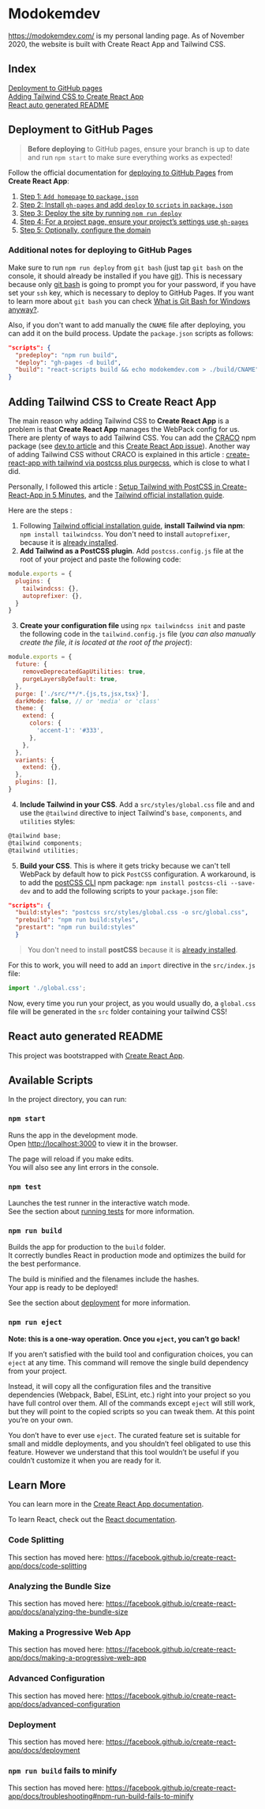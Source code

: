 # Modokemdev

<https://modokemdev.com/> is my personal landing page. As of November 2020, the website is built with Create React App and Tailwind CSS.

## Index

[Deployment to GitHub pages](https://github.com/marcoandre1/marcoandre1.github.io#deployment-to-github-pages)  
[Adding Tailwind CSS to Create React App](https://github.com/marcoandre1/marcoandre1.github.io#adding-tailwind-css-to-create-react-app)  
[React auto generated README](https://github.com/marcoandre1/marcoandre1.github.io#react-auto-generated-readme)  

## Deployment to GitHub Pages

> **Before deploying** to GitHub pages, ensure your branch is up to date and run `npm start` to make sure everything works as expected!  

Follow the official documentation for [deploying to GitHub Pages](https://create-react-app.dev/docs/deployment#github-pages) from **Create React App**:

1. [Step 1: `Add homepage` to `package.json`](https://create-react-app.dev/docs/deployment#step-1-add-homepage-to-packagejson)  
2. [Step 2: Install `gh-pages` and add `deploy` to `scripts` in `package.json`](https://create-react-app.dev/docs/deployment#step-2-install-gh-pages-and-add-deploy-to-scripts-in-packagejson)  
3. [Step 3: Deploy the site by running `npm run deploy`](https://create-react-app.dev/docs/deployment#step-3-deploy-the-site-by-running-npm-run-deploy)  
4. [Step 4: For a project page, ensure your project’s settings use `gh-pages`](https://create-react-app.dev/docs/deployment#step-4-for-a-project-page-ensure-your-projects-settings-use-gh-pages)  
5. [Step 5: Optionally, configure the domain](https://create-react-app.dev/docs/deployment#step-5-optionally-configure-the-domain)  

### Additional notes for deploying to GitHub Pages

Make sure to run `npm run deploy` from `git bash` (just tap `git bash` on the console, it should already be installed if you have [git](https://git-scm.com/)). This is necessary because only [git bash](https://gitforwindows.org/) is going to prompt you for your password, if you have set your `ssh` key, which is necessary to deploy to GitHub Pages. If you want to learn more about `git bash` you can check [What is Git Bash for Windows anyway?](https://superuser.com/questions/1053633/what-is-git-bash-for-windows-anyway).  

Also, if you don't want to add manually the `CNAME` file after deploying, you can add it on the build process. Update the `package.json` scripts as follows:  

```json
"scripts": {
  "predeploy": "npm run build",
  "deploy": "gh-pages -d build",
  "build": "react-scripts build && echo modokemdev.com > ./build/CNAME",
}
```

## Adding Tailwind CSS to Create React App

The main reason why adding Tailwind CSS to **Create React App** is a problem is that **Create React App** manages the WebPack config for us. There are plenty of ways to add Tailwind CSS. You can add the [CRACO](https://www.npmjs.com/package/@craco/craco) npm package (see [dev.to article](https://dev.to/ryandunn/how-to-use-tailwind-with-create-react-app-and-postcss-with-no-hassle-2i09) and this [Create React App issue](https://github.com/facebook/create-react-app/issues/2133)). Another way of adding Tailwind CSS without CRACO is explained in this article : [create-react-app with tailwind via postcss plus purgecss](https://medium.com/@xijo/create-react-app-with-tailwind-via-postcss-plus-purgecss-5c36b4c33ba7), which is close to what I did.

Personally, I followed this article : [Setup Tailwind with PostCSS in Create-React-App in 5 Minutes](https://medium.com/@grobeldev/setup-tailwind-with-postcss-in-create-react-app-in-5-minutes-43ae343e2789), and the [Tailwind official installation guide](https://tailwindcss.com/docs/installation).

Here are the steps :  

1. Following [Tailwind official installation guide](https://tailwindcss.com/docs/installation), **install Tailwind via npm**: `npm install tailwindcss`. You don't need to install `autoprefixer`, because it is [already installed](https://create-react-app.dev/docs/post-processing-css/).  
2. **Add Tailwind as a PostCSS plugin**. Add `postcss.config.js` file at the root of your project and paste the following code:  

```javascript
module.exports = {
  plugins: {
    tailwindcss: {},
    autoprefixer: {},
  }
}
```

3. **Create your configuration file** using `npx tailwindcss init` and paste the following code in the `tailwind.config.js` file (_you can also manually create the file, it is located at the root of the project_):  

```javascript
module.exports = {
  future: {
    removeDeprecatedGapUtilities: true,
    purgeLayersByDefault: true,
  },
  purge: ['./src/**/*.{js,ts,jsx,tsx}'],
  darkMode: false, // or 'media' or 'class'
  theme: {
    extend: {
      colors: {
        'accent-1': '#333',
      },
    },
  },
  variants: {
    extend: {},
  },
  plugins: [],
}
```

4. **Include Tailwind in your CSS**. Add a `src/styles/global.css` file and and use the `@tailwind` directive to inject Tailwind's `base`, `components`, and `utilities` styles:  

```javascript
@tailwind base;
@tailwind components;
@tailwind utilities;
```

5. **Build your CSS**. This is where it gets tricky because we can't tell WebPack by default how to pick `PostCSS` configuration. A workaround, is to add the [postCSS CLI](https://github.com/postcss/postcss-cli) npm package: `npm install postcss-cli --save-dev` and to add the following scripts to your `package.json` file:  

```json
"scripts": {
  "build:styles": "postcss src/styles/global.css -o src/global.css",
  "prebuild": "npm run build:styles",
  "prestart": "npm run build:styles"
  }
```

> You don't need to install **postCSS** because it is [already installed](https://create-react-app.dev/docs/post-processing-css/).  

For this to work, you will need to add an `import` directive in the `src/index.js` file:  

```javascript
import './global.css';
```

Now, every time you run your project, as you would usually do, a `global.css` file will be generated in the `src` folder containing your tailwind CSS!

## React auto generated README

This project was bootstrapped with [Create React App](https://github.com/facebook/create-react-app).

## Available Scripts

In the project directory, you can run:

### `npm start`

Runs the app in the development mode.  
Open [http://localhost:3000](http://localhost:3000) to view it in the browser.

The page will reload if you make edits.  
You will also see any lint errors in the console.

### `npm test`

Launches the test runner in the interactive watch mode.  
See the section about [running tests](https://facebook.github.io/create-react-app/docs/running-tests) for more information.

### `npm run build`

Builds the app for production to the `build` folder.  
It correctly bundles React in production mode and optimizes the build for the best performance.

The build is minified and the filenames include the hashes.  
Your app is ready to be deployed!

See the section about [deployment](https://facebook.github.io/create-react-app/docs/deployment) for more information.

### `npm run eject`

**Note: this is a one-way operation. Once you `eject`, you can’t go back!**

If you aren’t satisfied with the build tool and configuration choices, you can `eject` at any time. This command will remove the single build dependency from your project.

Instead, it will copy all the configuration files and the transitive dependencies (Webpack, Babel, ESLint, etc.) right into your project so you have full control over them. All of the commands except `eject` will still work, but they will point to the copied scripts so you can tweak them. At this point you’re on your own.

You don’t have to ever use `eject`. The curated feature set is suitable for small and middle deployments, and you shouldn’t feel obligated to use this feature. However we understand that this tool wouldn’t be useful if you couldn’t customize it when you are ready for it.

## Learn More

You can learn more in the [Create React App documentation](https://facebook.github.io/create-react-app/docs/getting-started).

To learn React, check out the [React documentation](https://reactjs.org/).

### Code Splitting

This section has moved here: https://facebook.github.io/create-react-app/docs/code-splitting

### Analyzing the Bundle Size

This section has moved here: https://facebook.github.io/create-react-app/docs/analyzing-the-bundle-size

### Making a Progressive Web App

This section has moved here: https://facebook.github.io/create-react-app/docs/making-a-progressive-web-app

### Advanced Configuration

This section has moved here: https://facebook.github.io/create-react-app/docs/advanced-configuration

### Deployment

This section has moved here: https://facebook.github.io/create-react-app/docs/deployment

### `npm run build` fails to minify

This section has moved here: https://facebook.github.io/create-react-app/docs/troubleshooting#npm-run-build-fails-to-minify
